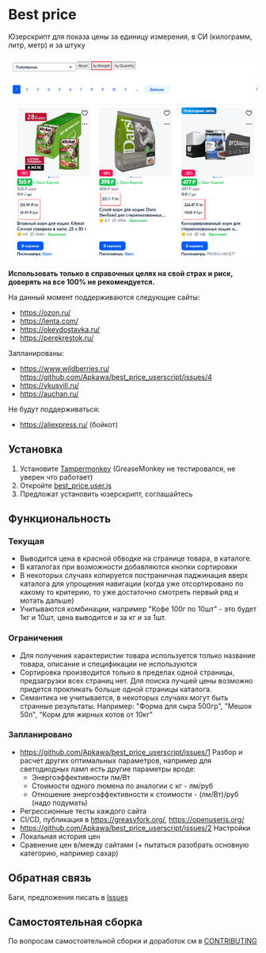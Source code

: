 # Best price

Юзерскрипт для показа цены за единицу измерения, в СИ (килограмм, литр, метр) и за штуку

![Пример](./docs/static/example.png)

**Использовать только в справочных целях на свой страх и риск, доверять на все 100% не рекомендуется.**

На данный момент поддерживаются следующие сайты:

- https://ozon.ru/
- https://lenta.com/
- https://okeydostavka.ru/
- https://perekrestok.ru/

Запланированы:

- https://www.wildberries.ru/ https://github.com/Apkawa/best_price_userscript/issues/4
- https://vkusvill.ru/
- https://auchan.ru/

Не будут поддерживаться:

- https://aliexpress.ru/ (бойкот)

## Установка

1. Установите [Tampermonkey](https://www.tampermonkey.net/) (GreaseMonkey не тестировался, не уверен что работает)
2. Откройте [best_price.user.js](https://github.com/Apkawa/best_price_userscript/raw/master/dist/best_price/best_price.user.js)
3. Предложат установить юзерскрипт, соглашайтесь

## Функциональность

### Текущая

- Выводится цена в красной обводке на странице товара, в каталоге.
- В каталогах при возможности добавляются кнопки сортировки
- В некоторых случаях копируется постраничная паджинация вверх каталога для упрощения навигации
  (когда уже отсортировано по какому то критерию, то уже достаточно смотреть первый ряд и мотать дальше)
- Учитываются комбинации, например "Кофе 100г по 10шт" - это будет 1кг и 10шт, цена выводится и за кг и за 1шт.

### Ограничения

- Для получения характеристик товара используется только название товара, описание и спецификации не используются
- Сортировка производится только в пределах одной страницы, предзагрузки всех страниц нет. 
  Для поиска лучшей цены возможно придется прокликать больше одной страницы каталога.
- Семантика не учитывается, в некоторых случаях могут быть странные результаты. 
  Например: "Форма для сыра 500гр", "Мешок 50л", "Корм для жирных котов от 10кг"

### Запланировано

- https://github.com/Apkawa/best_price_userscript/issues/1 Разбор и расчет других оптимальных параметров, например для светодиодных ламп есть другие параметры вроде:
  - Энергоэффективности лм/Вт
  - Стоимости одного люмена по аналогии с кг - лм/руб
  - Отношение энергоэффективности к стоимости - (лм/Вт)/руб (надо подумать)
- Регрессионные тесты каждого сайта 
- CI/CD, публикация в https://greasyfork.org/, https://openuserjs.org/
- https://github.com/Apkawa/best_price_userscript/issues/2 Настройки
- Локальная история цен
- Сравнение цен в/между сайтами (+ пытаться разобрать основную категорию, например сахар)

## Обратная связь

Баги, предложения писать в [Issues](https://github.com/Apkawa/best_price_userscript/issues)

## Самостоятельная сборка

По вопросам самостоятельной сборки и доработок см в [CONTRIBUTING](./CONTRIBUTING.md)



